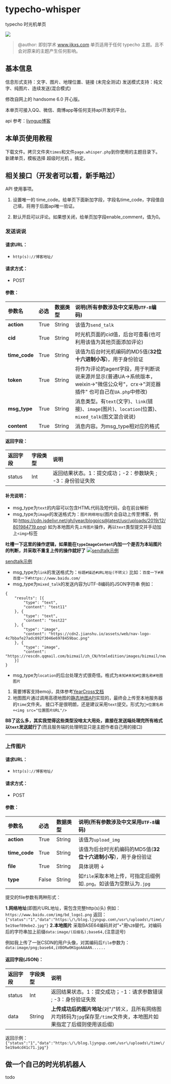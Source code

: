 # typecho-whisper
typecho 时光机单页

![](https://cdn.jsdelivr.net/gh/gogobody/blog-img/blogimg/20210303225221.png)

> @author: 即刻学术 www.ijkxs.com
> 单页适用于任何 typecho 主题。且不会对原来的主题产生任何影响。
## 基本信息

信息形式支持：文字、图片、地理位置、链接 (未完全测试)
发送模式支持：纯文字、纯图片、连续发送(混合模式)

修改自网上的 handsome 6.0 开心版。

本单页可接入QQ、微信、南博app等任何支持api开发的平台。

api 参考：[ljyngup博客](https://blog.ljyngup.com/archives/787.html/)

## 本单页使用教程
下载文件。拷贝文件夹`times`和文件`page.whisper.php`到你使用的主题目录下。  
新建单页，模板选择 超级时光机 。搞定。

## 相关接口（开发者可以看，新手略过）
API 使用事项。

1. 设置唯一的 time_code。给单页下面新加字段，字段名time_code，字段值自己填，将用于后面api唯一验证。

2. 默认开启可以评论。如果想关闭，给单页加字段enable_comment，值为0。

### 发送说说

#### 请求URL：

- `http(s)://博客地址/`

#### 请求方式：

- POST

#### 参数：

| 参数名        | 必选 | 数据类型 | 说明(所有参数涉及中文采用`UTF-8`编码)                        |
| :------------ | :--- | :------- | :----------------------------------------------------------- |
| **action**    | True | String   | 该值为`send_talk`                                            |
| **cid**       | True | String   | 时光机页面的cid值，后台可查看(也可利用该值为其他页面添加评论) |
| **time_code** | True | String   | 该值为后台时光机编码的MD5值(**32位十六进制小写**)，用于身份验证 |
| **token**     | True | String   | 将作为评论的agent字段，用于判断说说来源并显示(普通UA->系统版本，weixin->"微信公众号"，crx->"浏览器插件" 也可自己在`UA.php`中修改) |
| **msg_type**  | True | String   | 消息类型。有`text`(文字)、`link`(链接)、`image`(图片)、`location`(位置)、`mixed_talk`(图文混合说说) |
| **content**   | True | String   | 消息内容。为msg_type相对应的格式                             |

#### 返回字段：

| 返回字段 | 字段类型 | 说明                                                       |
| :------- | :------- | :--------------------------------------------------------- |
| status   | Int      | 返回结果状态。1：提交成功；-2：参数缺失 ; -3：身份验证失败 |

#### 补充说明：

- msg_type为`text`的内容可以包含HTML代码及短代码，会在前台解析
- msg_type为`image`的发送格式为：`图片网络地址`(图片会自动上传至博客，例如:https://cdn.jsdelivr.net/gh/iyear/blogpics@latest/usr/uploads/2019/12/801984719.png)
  如为本地图片先`上传图片`操作，再以`text`类型提交并手动加上`<img>`标签

**吐槽一下这里的操作逻辑，如果能在`typeImageContent`内加一个是否为本站图片的判断，并采取不重复上传的操作就好了**
[![sendtalk示例](https://cdn.jsdelivr.net/gh/iyear/blogpics@latest/usr/uploads/2019/12/801984719.png)](https://cdn.jsdelivr.net/gh/iyear/blogpics@latest/usr/uploads/2019/12/801984719.png)

[sendtalk示例](https://cdn.jsdelivr.net/gh/iyear/blogpics@latest/usr/uploads/2019/12/801984719.png)



- msg_type为`link`的发送格式为：`标题#描述#URL地址(不转义)`
  比如：`百度一下#来百度一下#https://www.baidu.com/`
- msg_type为`mixed_talk`的发送内容为UTF-8编码的JSON字符串
  例如：

```
{
    "results": [{
        "type": "text",
        "content": "test11"
    }, {
        "type": "text",
        "content": "test22"
    }, {
        "type": "image",
        "content": "https://cdn2.jianshu.io/assets/web/nav-logo-4c7bbafe27adc892f3046e6978459bac.png"
    }, {
        "type": "image",
        "content": "https://rescdn.qqmail.com/bizmail/zh_CN/htmledition/images/bizmail/new_login/exmail_logo_1473e91.png"
    }]
}
```

- msg_type为`location`的后台处理方式很奇怪。格式为`未知#未知#位置名称#地图图片`

1. 需要博客支持emoji，具体参考[YearCross文档](https://blog.ljyngup.com/go/aHR0cHM6Ly9kb2NzLmxqeW5ndXAuY29tL3llYXJjcm9zcy8jL3Byb2JsZW0|aWQ9dHlwZWNobyVlNiU4MCU4ZSVlNCViOSU4OCVlNiU5OCViZSVlNyVhNCViYWVtb2ppJWVmJWJjJTlm)
2. 地图图片通过调用高德地图的[静态地图API](https://blog.ljyngup.com/go/aHR0cHM6Ly9sYnMuYW1hcC5jb20vYXBpL3dlYnNlcnZpY2UvZ3VpZGUvYXBpL3N0YXRpY21hcHM=)实现的，最终会上传至本地服务器的`time`文件夹。
   接口不是很明朗，还是建议采用`text`提交。形式为`📌+位置名称+<img src="位置图片URL"/>`

**BB了这么多，其实我觉得这些类型没啥太大用处，直接在发送端处理完所有格式以`text`发送就行了**(而且服务端的处理明显只是主题作者自己用的接口)

------

### 上传图片

#### 请求URL：

- `http(s)://博客地址/`

#### 请求方式：

- POST

#### 参数：

| 参数名        | 必选  | 数据类型 | 说明(所有参数涉及中文采用`UTF-8`编码)                        |
| :------------ | :---- | :------- | :----------------------------------------------------------- |
| **action**    | True  | String   | 该值为`upload_img`                                           |
| **time_code** | True  | String   | 该值为后台时光机编码的MD5值(**32位十六进制小写**)，用于身份验证 |
| **file**      | True  | String   | 具体说明 ↓                                                   |
| **type**      | False | String   | 如`file`采取本地上传，可指定后缀例如`.png`。如该值为空默认为`.jpg` |

提交的file参数有两种形式：

**1.网络地址**(即图片URL地址，需包含完整http(s)头)
例如：`https://www.baidu.com/img/bd_logo1.png`
返回：`{"status":"1","data":"https:\/\/blog.ljyngup.com\/usr\/uploads\/time\/5e19aef89ebe2.jpg"}`
**2.本地图片**
采取BASE64编码并对"`+`"用`%2B`替代。对编码后的字符串加上前缀`data:image/(后缀名);base64,`(注意逗号)

例如我上传了一张CSDN的用户头像，对其编码后`file`参数为：`data:image/png;base64,iVBORw0KGgoAAAAN......`

#### 返回字段(JSON)：

| 返回字段 | 字段类型 | 说明                                                         |
| :------- | :------- | :----------------------------------------------------------- |
| status   | Int      | 返回结果状态。1：提交成功；-1：请求参数错误 ; -3：身份验证失败 |
| data     | String   | **上传成功后的图片地址**(对"/"转义，且所有网络图片均转码为`jpg`保存至`/time`文件夹，本地图片如果指定了后缀则使用该后缀) |

返回示例：`{"status":"1","data":"https:\/\/blog.ljyngup.com\/usr\/uploads\/time\/5e19a4cd41c71.jpg"}`

## 做一个自己的时光机机器人

todo